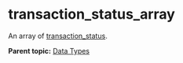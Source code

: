 # transaction\_status\_array

 

An array of [transaction\_status](r_transaction_status.md#).

**Parent topic:** [Data Types](../data_types/c_datatypes.md)


